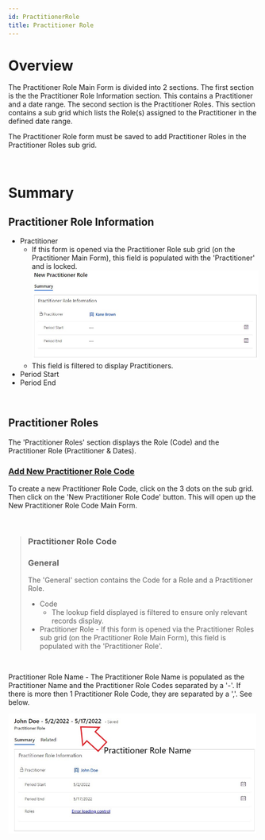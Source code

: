 ```yaml
---
id: PractitionerRole
title: Practitioner Role
---
```

# Overview

The Practitioner Role Main Form is divided into 2 sections. The first section is the the Practitioner Role Information section. This contains a Practitioner and a date range. The second section is the Practitioner Roles. This section contains a sub grid which lists the Role(s) assigned to the Practitioner in the defined date range.  

The Practitioner Role form must be saved to add Practitioner Roles in the Practitioner Roles sub grid. 

<br>

# Summary

## Practitioner Role Information

- Practitioner 
  - If this form is opened via the Practitioner Role sub grid (on the Practitioner Main Form), this field is populated with the 'Practitioner' and is locked. <br>
  <img src ="../../website/static/img/practitionerRolePrepopulated.jpg" width="500"/> <br>
  - This field is filtered to display Practitioners. 
- Period Start
- Period End

<br>

## Practitioner Roles

The 'Practitioner Roles' section displays the Role (Code) and the Practitioner Role (Practitioner & Dates). 

 ### <u> Add New Practitioner Role Code </u>
 
 To create a new Practitioner Role Code, click on the 3 dots on the sub grid. Then click on the 'New Practitioner Role Code' button. This will open up the New Practitioner Role Code Main Form.

<br>

> ### Practitioner Role Code
> 
> ### General
> The 'General' section contains the Code for a Role and a Practitioner Role.
>
> - Code 
>   - The lookup field displayed is filtered to ensure only relevant records display. 
> - Practitioner Role - If this form is opened via the Practitioner Roles sub grid (on the Practitioner Role Main Form), this field is populated with the 'Practitioner Role'.
>

<br>

Practitioner Role Name - The Practitioner Role Name is populated as the Practitioner Name and the Practitioner Role Codes separated by a '-'. If there is more then 1 Practitioner Role Code, they are separated by a ','. See below. 

<img src ="../../website/static/img/PractitionerRoleName.jpg" width="500"/>